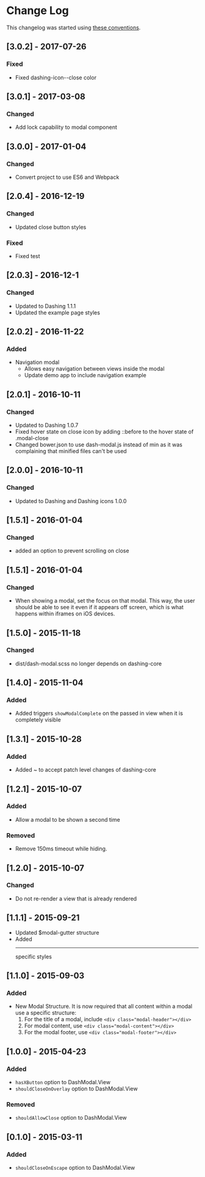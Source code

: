 # Change Log

This changelog was started using [these conventions](http://keepachangelog.com/).

## [3.0.2] - 2017-07-26

### Fixed

  * Fixed dashing-icon--close color

## [3.0.1] - 2017-03-08

### Changed

  * Add lock capability to modal component

## [3.0.0] - 2017-01-04

### Changed

  * Convert project to use ES6 and Webpack

## [2.0.4] - 2016-12-19

### Changed

  * Updated close button styles

### Fixed

  * Fixed test

## [2.0.3] - 2016-12-1

### Changed

 * Updated to Dashing 1.1.1
 * Updated the example page styles

## [2.0.2] - 2016-11-22

### Added

 * Navigation modal
    * Allows easy navigation between views inside the modal
    * Update demo app to include navigation example

## [2.0.1] - 2016-10-11

### Changed

  * Updated to Dashing 1.0.7
  * Fixed hover state on close icon by adding ::before to the hover state of .modal-close
  * Changed bower.json to use dash-modal.js instead of min as it was complaining that minified files can't be used

## [2.0.0] - 2016-10-11

### Changed

  * Updated to Dashing and Dashing icons 1.0.0

## [1.5.1] - 2016-01-04

### Changed

  * added an option to prevent scrolling on close

## [1.5.1] - 2016-01-04

### Changed

 * When showing a modal, set the focus on that modal.
   This way, the user should be able to see it even if it appears off screen,
   which is what happens within iframes on iOS devices.

## [1.5.0] - 2015-11-18

### Changed

 * dist/dash-modal.scss no longer depends on dashing-core

## [1.4.0] - 2015-11-04

### Added

 * Added triggers `showModalComplete` on the passed in view when it is completely visible

## [1.3.1] - 2015-10-28

### Added

 * Added ~ to accept patch level changes of dashing-core

## [1.2.1] - 2015-10-07

### Added

 * Allow a modal to be shown a second time

### Removed

 * Remove 150ms timeout while hiding.

## [1.2.0] - 2015-10-07

### Changed

 * Do not re-render a view that is already rendered

## [1.1.1] - 2015-09-21

  * Updated $modal-gutter structure
  * Added <hr> specific styles

## [1.1.0] - 2015-09-03

### Added

  * New Modal Structure. It is now required that all content within a modal use a specific structure:
    1. For the title of a modal, include `<div class="modal-header"></div>`
    2. For modal content, use `<div class="modal-content"></div>`
    2. For the modal footer, use `<div class="modal-footer"></div>`

## [1.0.0] - 2015-04-23

### Added

  * `hasXButton` option to DashModal.View
  * `shouldCloseOnOverlay` option to DashModal.View

### Removed

  * `shouldAllowClose` option to DashModal.View

## [0.1.0] - 2015-03-11

### Added

 * `shouldCloseOnEscape` option to DashModal.View
